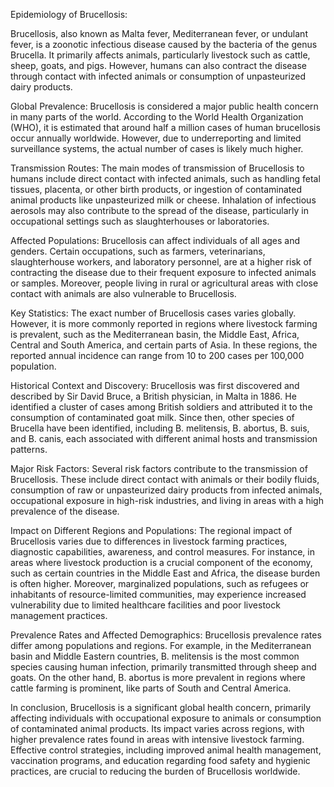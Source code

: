 Epidemiology of Brucellosis:

Brucellosis, also known as Malta fever, Mediterranean fever, or undulant fever, is a zoonotic infectious disease caused by the bacteria of the genus Brucella. It primarily affects animals, particularly livestock such as cattle, sheep, goats, and pigs. However, humans can also contract the disease through contact with infected animals or consumption of unpasteurized dairy products.

Global Prevalence:
Brucellosis is considered a major public health concern in many parts of the world. According to the World Health Organization (WHO), it is estimated that around half a million cases of human brucellosis occur annually worldwide. However, due to underreporting and limited surveillance systems, the actual number of cases is likely much higher.

Transmission Routes:
The main modes of transmission of Brucellosis to humans include direct contact with infected animals, such as handling fetal tissues, placenta, or other birth products, or ingestion of contaminated animal products like unpasteurized milk or cheese. Inhalation of infectious aerosols may also contribute to the spread of the disease, particularly in occupational settings such as slaughterhouses or laboratories.

Affected Populations:
Brucellosis can affect individuals of all ages and genders. Certain occupations, such as farmers, veterinarians, slaughterhouse workers, and laboratory personnel, are at a higher risk of contracting the disease due to their frequent exposure to infected animals or samples. Moreover, people living in rural or agricultural areas with close contact with animals are also vulnerable to Brucellosis.

Key Statistics:
The exact number of Brucellosis cases varies globally. However, it is more commonly reported in regions where livestock farming is prevalent, such as the Mediterranean basin, the Middle East, Africa, Central and South America, and certain parts of Asia. In these regions, the reported annual incidence can range from 10 to 200 cases per 100,000 population.

Historical Context and Discovery:
Brucellosis was first discovered and described by Sir David Bruce, a British physician, in Malta in 1886. He identified a cluster of cases among British soldiers and attributed it to the consumption of contaminated goat milk. Since then, other species of Brucella have been identified, including B. melitensis, B. abortus, B. suis, and B. canis, each associated with different animal hosts and transmission patterns.

Major Risk Factors:
Several risk factors contribute to the transmission of Brucellosis. These include direct contact with animals or their bodily fluids, consumption of raw or unpasteurized dairy products from infected animals, occupational exposure in high-risk industries, and living in areas with a high prevalence of the disease.

Impact on Different Regions and Populations:
The regional impact of Brucellosis varies due to differences in livestock farming practices, diagnostic capabilities, awareness, and control measures. For instance, in areas where livestock production is a crucial component of the economy, such as certain countries in the Middle East and Africa, the disease burden is often higher. Moreover, marginalized populations, such as refugees or inhabitants of resource-limited communities, may experience increased vulnerability due to limited healthcare facilities and poor livestock management practices.

Prevalence Rates and Affected Demographics:
Brucellosis prevalence rates differ among populations and regions. For example, in the Mediterranean basin and Middle Eastern countries, B. melitensis is the most common species causing human infection, primarily transmitted through sheep and goats. On the other hand, B. abortus is more prevalent in regions where cattle farming is prominent, like parts of South and Central America.

In conclusion, Brucellosis is a significant global health concern, primarily affecting individuals with occupational exposure to animals or consumption of contaminated animal products. Its impact varies across regions, with higher prevalence rates found in areas with intensive livestock farming. Effective control strategies, including improved animal health management, vaccination programs, and education regarding food safety and hygienic practices, are crucial to reducing the burden of Brucellosis worldwide.